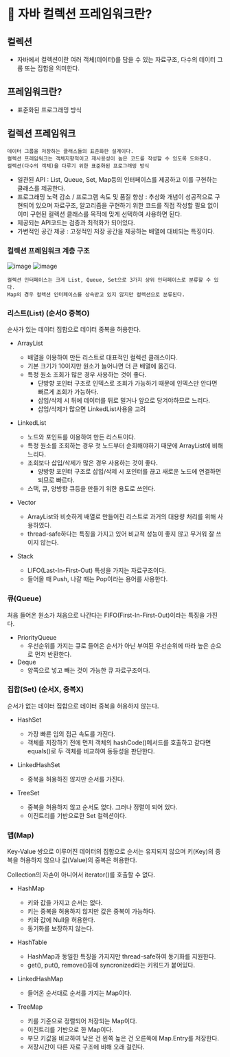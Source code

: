 # 🥕 자바 컬렉션 프레임워크란?

## 컬렉션
- 자바에서 컬렉션이란 여러 객체(데이터)를 담을 수 있는 자료구조, 다수의 데이터 그룹 또는 집합을 의미한다.

## 프레임워크란?
- 표준화된 프로그래밍 방식

## 컬렉션 프레임워크
```
데이터 그룹을 저장하는 클래스들의 표준화한 설계이다.
컬렉션 프레임워크는 객체지향적이고 재사용성이 높은 코드를 작성할 수 있도록 도와준다.
컬렉션(다수의 객체)을 다루기 위한 표준화된 프로그래밍 방식
```
- 일관된 API : List, Queue, Set, Map등의 인터페이스를 제공하고 이를 구현하는 클래스를 제공한다.
- 프로그래밍 노력 감소 / 프로그램 속도 및 품질 향상 : 추상화 개념이 성공적으로 구현되어 있으며 자료구조, 알고리즘을 구현하기 위한 코드를 직접 작성할 필요 없이 이미 구현된 컬렉션 클래스를 목적에 맞게 선택하여 사용하면 된다.
- 제공되는 API코드는 검증과 최적화가 되어있다.
- 가변적인 공간 제공 : 고정적인 저장 공간을 제공하는 배열에 대비되는 특징이다.

### 컬렉션 프레임워크 계층 구조
![image](https://github.com/sengmin14/CS-Study/assets/140876841/907eb15a-6cc7-4a3a-aae3-47957ea3cb1a)
![image](https://github.com/sengmin14/CS-Study/assets/140876841/efb93810-05a4-4ce7-8488-94f5f76cfc4b)

```
컬렉션 인터페이스는 크게 List, Queue, Set으로 3가지 상위 인터페이스로 분류할 수 있다.
Map의 경우 컬렉션 인터페이스를 상속받고 있지 않지만 컬렉션으로 분류된다.
```

### 리스트(List) (순서O 중복O)
순사가 있는 데이터 집합으로 데이터 중복을 허용한다.

- ArrayList
  - 배열을 이용하여 만든 리스트로 대표적인 컬렉션 클래스이다.
  - 기본 크기가 10이지만 원소가 늘어나면 더 큰 배열에 옮긴다.
  - 특정 원소 조회가 많은 경우 사용하는 것이 좋다.
    - 단방향 포인터 구조로 인덱스로 조회가 가능하기 때문에 인덱스만 안다면 빠르게 조회가 가능하다.
    - 삽입/삭제 시 뒤에 데이터를 뒤로 밀거나 앞으로 당겨야하므로 느리다.
    - 삽입/삭제가 많으면 LinkedList사용을 고려

- LinkedList
  - 노드와 포인트를 이용하여 만든 리스트이다.
  - 특정 원소를 조회하는 경우 첫 노드부터 순회해야하기 때문에 ArrayList에 비해 느리다.
  - 조회보다 삽입/삭제가 많은 경우 사용하는 것이 좋다.
    - 양방향 포인터 구조로 삽입/삭제 시 포인터를 끊고 새로운 노드에 연결하면 되므로 빠르다.
  - 스택, 큐, 양방향 큐등을 만들기 위한 용도로 쓰인다.

- Vector
  - ArrayList와 비슷하게 배열로 만들어진 리스트로 과거의 대용량 처리를 위해 사용하였다.
  - thread-safe하다는 특징을 가지고 있어 비교적 성능이 좋지 않고 무거워 잘 쓰이지 않는다.

- Stack
  - LIFO(Last-In-First-Out) 특성을 가지는 자료구조이다.
  - 들어올 때 Push, 나갈 때는 Pop이라는 용어를 사용한다.

### 큐(Queue)
처음 들어온 원소가 처음으로 나간다는 FIFO(First-In-First-Out)이라는 특징을 가진다.

- PriorityQueue
  - 우선순위를 가지는 큐로 들어온 순서가 아닌 부여된 우선순위에 따라 높은 순으로 먼저 반환한다.
- Deque
  - 양쪽으로 넣고 빼는 것이 가능한 큐 자료구조이다.

### 집합(Set) (순서X, 중복X)
순서가 없는 데이터 집합으로 데이터 중복을 허용하지 않는다.

- HashSet
  - 가장 빠른 임의 접근 속도를 가진다.
  - 객체를 저장하기 전에 먼저 객체의 hashCode()메서드를 호출하고 같다면 equals()로 두 객체를 비교하여 동등성을 판단한다.

- LinkedHashSet
  - 중복을 허용하진 않지만 순서를 가진다.

- TreeSet
  - 중복을 허용하지 않고 순서도 없다. 그러나 정렬이 되어 있다.
  - 이진트리를 기반으로한 Set 컬렉션이다.

### 맵(Map)

Key-Value 쌍으로 이루어진 데이터의 집합으로 순서는 유지되지 않으며 키(Key)의 중복을 허용하지 않으나 값(Value)의 중복은 허용한다.

Collection의 자손이 아니어서 iterator()를 호출할 수 없다.

- HashMap
  - 키와 값을 가지고 순서는 없다.
  - 키는 중복을 허용하지 않지만 값은 중복이 가능하다.
  - 키와 값에 Null을 허용한다.
  - 동기화를 보장하지 않는다.

- HashTable
  - HashMap과 동일한 특징을 가지지만 thread-safe하여 동기화를 지원한다.
  - get(), put(), remove()등에 syncronized라는 키워드가 붙어있다.

- LinkedHashMap
  - 들어온 순서대로 순서를 가지는 Map이다.

- TreeMap
  - 키를 기준으로 정렬되어 저장되는 Map이다.
  - 이진트리를 기반으로 한 Map이다.
  - 부모 키값을 비교하여 낮은 건 왼쪽 높은 건 오른쪽에 Map.Entry를 저장한다.
  - 저장시간이 다른 자료 구조에 비해 오래 걸린다.











